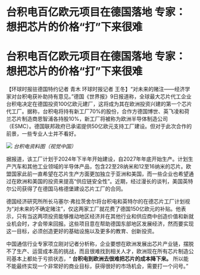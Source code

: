 # 台积电百亿欧元项目在德国落地 专家：想把芯片的价格“打”下来很难

# 台积电百亿欧元项目在德国落地 专家：想把芯片的价格“打”下来很难

【环球时报驻德国特约记者 青木 环球时报记者
王冬】“对未来的赌注——经济学家对台积电获补助持有意见。”德国《世界报》9日报道称，全球最大芯片代工企业台积电决定在德国投资100亿欧元建厂，这将成为其在欧洲投资兴建的第一个芯片代工厂。据称，台积电将持有新工厂70%的股份，合作方德国博世、英飞凌和荷兰芯片制造商恩智浦各持股10%，新工厂将被称为欧洲半导体制造公司（ESMC）。德国联邦政府已承诺提供50亿欧元支持工厂建设。但对于此次合作的前景，一些专业人士并不看好。

![](https://inews.gtimg.com/om_bt/O2YOYX52paQ_68IE5cusveSGTrqZ_g4tD0EoWJkrzyRzYAA/1000)
_台积电资料图（视觉中国）_

据报道，该工厂计划于2024年下半年开始建设，自2027年年底开始生产。计划生产汽车和其他工业领域的半导体产品，包含22至28纳米和12至16纳米的芯片。欧盟国家此前一直希望在芯片生产方面更加独立于亚洲和美国，而一些企业也希望通过在欧洲和美国的投资来提高“供应链安全性”。近期，经过漫长的谈判，美国英特尔公司获得了在德国马格德堡建设芯片工厂的合同。

德国经济研究所所长马塞尔·弗拉茨舍尔将台积电和英特尔的在德芯片工厂计划视为“对未来的不确定赌注”，仅这两家工厂就花费了德国150亿欧元的补贴。他表示，只有当这两项投资能够推动地区经济并在其他行业和供应商中创造价值和新就业机会时，才会带来回报。这些项目意在帮助德国东部地区发展经济，然而要实现这一目标，必须创造更好的基础设施以及更多的教育、创新投资。

中国通信行业专家项立刚对记者分析称，企业要想在欧洲发展出芯片产业链，摆脱不了生产、运营成本高的挑战，而且很难找到相关人才，欧洲现在所有芯片制造公司基本上都处于亏损状态，“
**台积电到欧洲去很难把芯片的成本降下来。** 所以能不能最终实现一个非常好的商业目标，获得很好的市场机会，需要打一个问号。”

